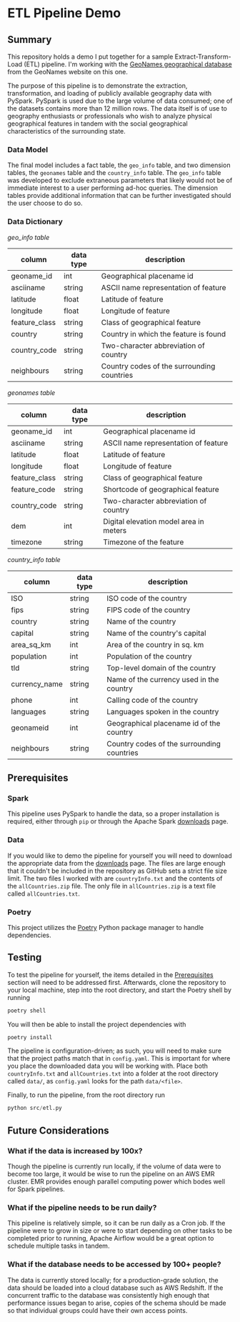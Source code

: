 # ETL Pipeline Demo

## Summary

This repository holds a demo I put together for a sample Extract-Transform-Load (ETL) pipeline. I'm working with the [GeoNames geographical database](http://www.geonames.org/) from the GeoNames website on this one.

The purpose of this pipeline is to demonstrate the extraction, transformation, and loading of publicly available geography data with PySpark. PySpark is used due to the large volume of data consumed; one of the datasets contains more than 12 million rows. The data itself is of use to geography enthusiasts or professionals who wish to analyze physical geographical features in tandem with the social geographical characteristics of the surrounding state.

### Data Model

The final model includes a fact table, the `geo_info` table, and two dimension tables, the `geonames` table and the `country_info` table. The `geo_info` table was developed to exclude extraneous parameters that likely would not be of immediate interest to a user performing ad-hoc queries. The dimension tables provide additional information that can be further investigated should the user choose to do so.

### Data Dictionary

*geo_info table*

| column | data type | description |
| ------ | --------- | ----------- |
| geoname_id | int | Geographical placename id |
| asciiname | string | ASCII name representation of feature |
| latitude | float | Latitude of feature |
| longitude | float | Longitude of feature |
| feature_class | string | Class of geographical feature |
| country | string | Country in which the feature is found |
| country_code | string | Two-character abbreviation of country |
| neighbours | string | Country codes of the surrounding countries |

*geonames table*

| column | data type | description |
| ------ | --------- | ----------- |
| geoname_id | int | Geographical placename id |
| asciiname | string | ASCII name representation of feature |
| latitude | float | Latitude of feature |
| longitude | float | Longitude of feature |
| feature_class | string | Class of geographical feature |
| feature_code | string | Shortcode of geographical feature |
| country_code | string | Two-character abbreviation of country |
| dem | int | Digital elevation model area in meters |
| timezone | string | Timezone of the feature |

*country_info table*

| column | data type | description |
| ------ | --------- | ----------- |
| ISO | string | ISO code of the country |
| fips | string | FIPS code of the country |
| country | string | Name of the country |
| capital | string | Name of the country's capital |
| area_sq_km | int | Area of the country in sq. km |
| population | int | Population of the country |
| tld | string | Top-level domain of the country |
| currency_name | string | Name of the currency used in the country |
| phone | int | Calling code of the country |
| languages | string | Languages spoken in the country |
| geonameid | int | Geographical placename id of the country |
| neighbours | string | Country codes of the surrounding countries |

## Prerequisites

### Spark

This pipeline uses PySpark to handle the data, so a proper installation is required, either through `pip` or through the Apache Spark [downloads](https://spark.apache.org/downloads.html) page.

### Data

If you would like to demo the pipeline for yourself you will need to download the appropriate data from the [downloads](https://download.geonames.org/export/dump/) page. The files are large enough that it couldn't be included in the repository as GitHub sets a strict file size limit. The two files I worked with are `countryInfo.txt` and the contents of the `allCountries.zip` file. The only file in `allCountries.zip` is a text file called `allCountries.txt`.

### Poetry

This project utilizes the [Poetry](https://python-poetry.org/docs/#installation) Python package manager to handle dependencies.

## Testing

To test the pipeline for yourself, the items detailed in the [Prerequisites](#prerequisites) section will need to be addressed first. Afterwards, clone the repository to your local machine, step into the root directory, and start the Poetry shell by running

```python
poetry shell
```
You will then be able to install the project dependencies with

```python
poetry install
```

The pipeline is configuration-driven; as such, you will need to make sure that the project paths match that in `config.yaml`. This is important for where you place the downloaded data you will be working with. Place both `countryInfo.txt` and `allCountries.txt` into a folder at the root directory called `data/`, as `config.yaml` looks for the path `data/<file>`.

Finally, to run the pipeline, from the root directory run

```python
python src/etl.py
```
## Future Considerations

### What if the data is increased by 100x?

Though the pipeline is currently run locally, if the volume of data were to become too large, it would be wise to run the pipeline on an AWS EMR cluster. EMR provides enough parallel computing power which bodes well for Spark pipelines.

### What if the pipeline needs to be run daily?

This pipeline is relatively simple, so it can be run daily as a Cron job. If the pipeline were to grow in size or were to start depending on other tasks to be completed prior to running, Apache Airflow would be a great option to schedule multiple tasks in tandem.

### What if the database needs to be accessed by 100+ people?

The data is currently stored locally; for a production-grade solution, the data should be loaded into a cloud database such as AWS Redshift. If the concurrent traffic to the database was consistently high enough that performance issues began to arise, copies of the schema should be made so that individual groups could have their own access points.
